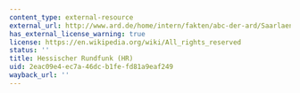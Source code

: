 ```yaml
---
content_type: external-resource
external_url: http://www.ard.de/home/intern/fakten/abc-der-ard/Saarlaendischer_Rundfunk__SR_/537542/index.html
has_external_license_warning: true
license: https://en.wikipedia.org/wiki/All_rights_reserved
status: ''
title: Hessischer Rundfunk (HR)
uid: 2eac09e4-ec7a-46dc-b1fe-fd81a9eaf249
wayback_url: ''
---
```

